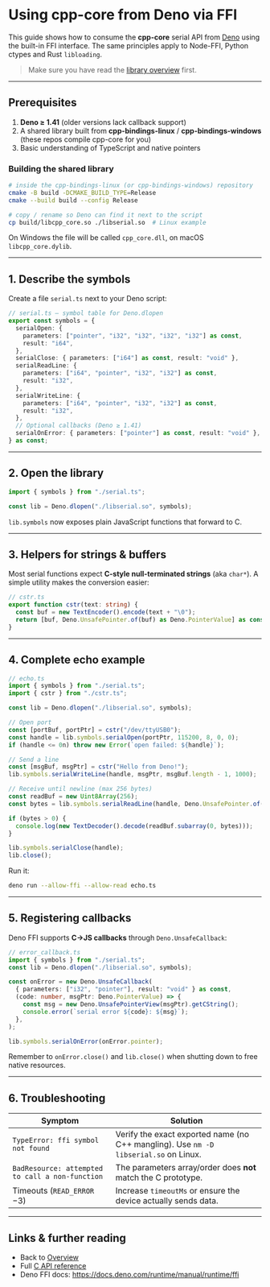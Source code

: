 # Using cpp-core from Deno via FFI

This guide shows how to consume the **cpp-core** serial API from [Deno](https://deno.land) using the built-in FFI interface.  The same principles apply to Node-FFI, Python ctypes and Rust `libloading`.

> Make sure you have read the [library overview](overview.md) first.

---

## Prerequisites

1. **Deno ≥ 1.41** (older versions lack callback support)
2. A shared library built from **cpp-bindings-linux** / **cpp-bindings-windows** (these repos compile cpp-core for you)
3. Basic understanding of TypeScript and native pointers

### Building the shared library

```bash
# inside the cpp-bindings-linux (or cpp-bindings-windows) repository
cmake -B build -DCMAKE_BUILD_TYPE=Release
cmake --build build --config Release

# copy / rename so Deno can find it next to the script
cp build/libcpp_core.so ./libserial.so  # Linux example
```

On Windows the file will be called `cpp_core.dll`, on macOS `libcpp_core.dylib`.

---

## 1. Describe the symbols

Create a file `serial.ts` next to your Deno script:

```ts
// serial.ts – symbol table for Deno.dlopen
export const symbols = {
  serialOpen: {
    parameters: ["pointer", "i32", "i32", "i32", "i32"] as const,
    result: "i64",
  },
  serialClose: { parameters: ["i64"] as const, result: "void" },
  serialReadLine: {
    parameters: ["i64", "pointer", "i32", "i32"] as const,
    result: "i32",
  },
  serialWriteLine: {
    parameters: ["i64", "pointer", "i32", "i32"] as const,
    result: "i32",
  },
  // Optional callbacks (Deno ≥ 1.41)
  serialOnError: { parameters: ["pointer"] as const, result: "void" },
} as const;
```

---

## 2. Open the library

```ts
import { symbols } from "./serial.ts";

const lib = Deno.dlopen("./libserial.so", symbols);
```

`lib.symbols` now exposes plain JavaScript functions that forward to C.

---

## 3. Helpers for strings & buffers

Most serial functions expect **C-style null-terminated strings** (aka `char*`).  A simple utility makes the conversion easier:

```ts
// cstr.ts
export function cstr(text: string) {
  const buf = new TextEncoder().encode(text + "\0");
  return [buf, Deno.UnsafePointer.of(buf) as Deno.PointerValue] as const;
}
```

---

## 4. Complete echo example

```ts
// echo.ts
import { symbols } from "./serial.ts";
import { cstr } from "./cstr.ts";

const lib = Deno.dlopen("./libserial.so", symbols);

// Open port
const [portBuf, portPtr] = cstr("/dev/ttyUSB0");
const handle = lib.symbols.serialOpen(portPtr, 115200, 8, 0, 0);
if (handle <= 0n) throw new Error(`open failed: ${handle}`);

// Send a line
const [msgBuf, msgPtr] = cstr("Hello from Deno!");
lib.symbols.serialWriteLine(handle, msgPtr, msgBuf.length - 1, 1000);

// Receive until newline (max 256 bytes)
const readBuf = new Uint8Array(256);
const bytes = lib.symbols.serialReadLine(handle, Deno.UnsafePointer.of(readBuf), readBuf.length, 1000);

if (bytes > 0) {
  console.log(new TextDecoder().decode(readBuf.subarray(0, bytes)));
}

lib.symbols.serialClose(handle);
lib.close();
```

Run it:

```bash
deno run --allow-ffi --allow-read echo.ts
```

---

## 5. Registering callbacks

Deno FFI supports **C→JS callbacks** through `Deno.UnsafeCallback`:

```ts
// error_callback.ts
import { symbols } from "./serial.ts";
const lib = Deno.dlopen("./libserial.so", symbols);

const onError = new Deno.UnsafeCallback(
  { parameters: ["i32", "pointer"], result: "void" } as const,
  (code: number, msgPtr: Deno.PointerValue) => {
    const msg = new Deno.UnsafePointerView(msgPtr).getCString();
    console.error(`serial error ${code}: ${msg}`);
  },
);

lib.symbols.serialOnError(onError.pointer);
```

Remember to `onError.close()` and `lib.close()` when shutting down to free native resources.

---

## 6. Troubleshooting

| Symptom | Solution |
|---------|----------|
| `TypeError: ffi symbol not found` | Verify the exact exported name (no C++ mangling). Use `nm -D libserial.so` on Linux. |
| `BadResource: attempted to call a non-function` | The parameters array/order does **not** match the C prototype. |
| Timeouts (`READ_ERROR` −3) | Increase `timeoutMs` or ensure the device actually sends data. |

---

## Links & further reading

* Back to [Overview](overview.md)
* Full [C API reference](api_reference.md)
* Deno FFI docs: https://docs.deno.com/runtime/manual/runtime/ffi 

